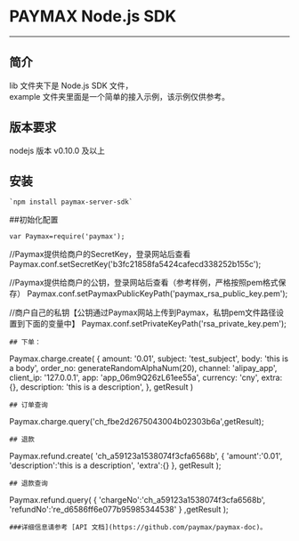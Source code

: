 PAYMAX Node.js SDK
=================
****

## 简介
lib 文件夹下是 Node.js SDK 文件，  
example 文件夹里面是一个简单的接入示例，该示例仅供参考。

## 版本要求
nodejs 版本 v0.10.0 及以上

## 安装
```
`npm install paymax-server-sdk`
```
##初始化配置
```
var Paymax=require('paymax');
```
//Paymax提供给商户的SecretKey，登录网站后查看
Paymax.conf.setSecretKey('b3fc21858fa5424cafecd338252b155c');

//Paymax提供给商户的公钥，登录网站后查看（参考样例，严格按照pem格式保存）
Paymax.conf.setPaymaxPublicKeyPath('paymax_rsa_public_key.pem');

//商户自己的私钥【公钥通过Paymax网站上传到Paymax，私钥pem文件路径设置到下面的变量中】
Paymax.conf.setPrivateKeyPath('rsa_private_key.pem');
```
## 下单：
```
Paymax.charge.create(
    {
        amount: '0.01',
        subject: 'test_subject',
        body: 'this is a body',
        order_no: generateRandomAlphaNum(20),
        channel: 'alipay_app',
        client_ip: '127.0.0.1',
        app: 'app_06m9Q26zL61ee55a',
        currency: 'cny',
        extra: {},
        description: 'this is a description',
    }, getResult
)
```
## 订单查询
```
Paymax.charge.query('ch_fbe2d2675043004b02303b6a',getResult);
```
## 退款
```
Paymax.refund.create(
        'ch_a59123a1538074f3cfa6568b',
         {
         'amount':'0.01',
         'description':'this is a description',
         'extra':{}
         },
         getResult
 );
```
## 退款查询
```
Paymax.refund.query(
         {
         'chargeNo':'ch_a59123a1538074f3cfa6568b',
         'refundNo':'re_d6586ff6e077b95985344538'
         }
        ,getResult
 );
 ```
###详细信息请参考 [API 文档](https://github.com/paymax/paymax-doc)。
